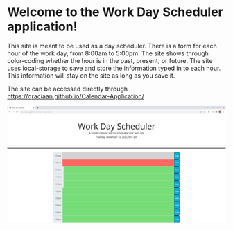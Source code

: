 # Welcome to the Work Day Scheduler application!
This site is meant to be used as a day scheduler. There is a form for each hour of the work day, from 8:00am to 5:00pm.
The site shows through color-coding whether the hour is in the past, present, or future.
The site uses local-storage to save and store the information typed in to each hour. This information will stay on the site as long as you save it.

The site can be accessed directly through https://graciaan.github.io/Calendar-Application/

![Screenshot](/Assets/screenshot.jpg)